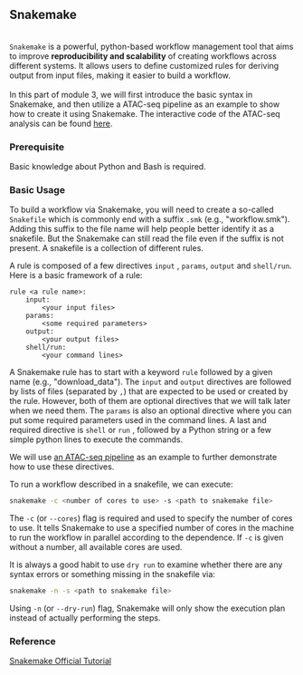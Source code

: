 ## Snakemake
\
`Snakemake` is a powerful, python-based workflow management tool that aims to improve **reproducibility and scalability** of creating workflows across different systems. It allows users to define customized rules for deriving output from input files, making it easier to build a workflow.
<br/><br/>
In this part of module 3, we will first introduce the basic syntax in Snakemake, and then utilize a ATAC-seq pipeline as an example to show how to create it using Snakemake. The interactive code of the ATAC-seq analysis can be found [here](https://github.com/biostars/bootcamp-central/blob/master/web/archives/2023/session3/data/session3.2_interactive_code.md).

### Prerequisite
Basic knowledge about Python and Bash is required.

### Basic Usage
To build a workflow via Snakemake, you will need to create a so-called `Snakefile` which is commonly end with a suffix `.smk` (e.g., "workflow.smk"). Adding this suffix to the file name will help people better identify it as a snakefile. But the Snakemake can still read the file even if the suffix is not present. A snakefile is a collection of different rules. 

A rule is composed of a few directives `input` , `params`, `output` and `shell/run`. 
Here is a basic framework of a rule:
```snakemake
rule <a rule name>:
	input:
		<your input files>
	params:
		<some required parameters>
	output:
		<your output files>
	shell/run:
		<your command lines>
```
A Snakemake rule has to start with a keyword `rule` followed by a given name (e.g., "download_data"). The `input` and `output` directives are followed by lists of files (separated by `,`) that are expected to be used or created by the rule. However, both of them are optional directives that we will talk later when we need them. The `params` is also an optional directive where you can put some required parameters used in the command lines. A last and required directive is `shell` or `run` , followed by a Python string or a few simple python lines to execute the commands. 

We will use [an ATAC-seq pipeline](https://raw.githubusercontent.com/biostars/bootcamp-central/master/web/archives/2023/session3/data/workflow.smk) as an example to further demonstrate how to use these directives.

To run a workflow described in a snakefile, we can execute:
```bash
snakemake -c <number of cores to use> -s <path to snakemake file> 
```
The `-c` (or `--cores`) flag is required and used to specify the number of cores to use. It tells Snakemake to use a specified number of cores in the machine to run the workflow in parallel according to the dependence. If `-c` is given without a number, all available cores are used. 

It is always a good habit to use `dry run` to examine whether there are any syntax errors or something missing in the snakefile via:
```bash
snakemake -n -s <path to snakemake file> 
``` 
Using `-n` (or `--dry-run`) flag, Snakemake will only show the execution plan instead of actually performing the steps.

### Reference
[Snakemake Official Tutorial ](https://snakemake.readthedocs.io/en/stable/tutorial/tutorial.html)

